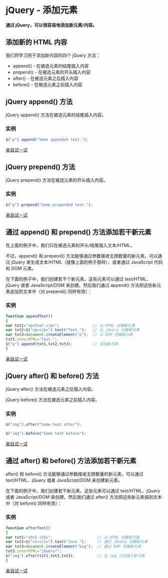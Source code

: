 # jQuery - 添加元素



**通过 jQuery，可以很容易地添加新元素/内容。**

## 添加新的 HTML 内容

我们将学习用于添加新内容的四个 jQuery 方法：

- append() - 在被选元素的结尾插入内容
- prepend() - 在被选元素的开头插入内容
- after() - 在被选元素之后插入内容
- before() - 在被选元素之前插入内容

## jQuery append() 方法

jQuery append() 方法在被选元素的结尾插入内容。

### 实例

```js
$("p").append("Some appended text.");
```

[亲自试一试](https://www.w3school.com.cn/tiy/t.asp?f=jquery_html_append)

## jQuery prepend() 方法

jQuery prepend() 方法在被选元素的开头插入内容。

### 实例

```js
$("p").prepend("Some prepended text.");
```

[亲自试一试](https://www.w3school.com.cn/tiy/t.asp?f=jquery_html_prepend)

## 通过 append() 和 prepend() 方法添加若干新元素

在上面的例子中，我们只在被选元素的开头/结尾插入文本/HTML。

不过，append() 和 prepend() 方法能够通过参数接收无限数量的新元素。可以通过 jQuery 来生成文本/HTML（就像上面的例子那样），或者通过 JavaScript 代码和 DOM 元素。

在下面的例子中，我们创建若干个新元素。这些元素可以通过 text/HTML、jQuery 或者 JavaScript/DOM 来创建。然后我们通过 append() 方法把这些新元素追加到文本中（对 prepend() 同样有效）：

### 实例

```js
function appendText()
{
var txt1="<p>Text.</p>";               // 以 HTML 创建新元素
var txt2=$("<p></p>").text("Text.");   // 以 jQuery 创建新元素
var txt3=document.createElement("p");  // 以 DOM 创建新元素
txt3.innerHTML="Text.";
$("p").append(txt1,txt2,txt3);         // 追加新元素
}
```

[亲自试一试](https://www.w3school.com.cn/tiy/t.asp?f=jquery_html_append2)

## jQuery after() 和 before() 方法

jQuery after() 方法在被选元素之后插入内容。

jQuery before() 方法在被选元素之前插入内容。

### 实例

```js
$("img").after("Some text after");

$("img").before("Some text before");
```

[亲自试一试](https://www.w3school.com.cn/tiy/t.asp?f=jquery_html_after)

## 通过 after() 和 before() 方法添加若干新元素

after() 和 before() 方法能够通过参数接收无限数量的新元素。可以通过 text/HTML、jQuery 或者 JavaScript/DOM 来创建新元素。

在下面的例子中，我们创建若干新元素。这些元素可以通过 text/HTML、jQuery 或者 JavaScript/DOM 来创建。然后我们通过 after() 方法把这些新元素插到文本中（对 before() 同样有效）：

### 实例

```js
function afterText()
{
var txt1="<b>I </b>";                    // 以 HTML 创建新元素
var txt2=$("<i></i>").text("love ");     // 通过 jQuery 创建新元素
var txt3=document.createElement("big");  // 通过 DOM 创建新元素
txt3.innerHTML="jQuery!";
$("img").after(txt1,txt2,txt3);          // 在 img 之后插入新元素
}
```

[亲自试一试](https://www.w3school.com.cn/tiy/t.asp?f=jquery_html_after2)